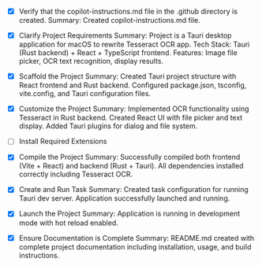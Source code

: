 - [x] Verify that the copilot-instructions.md file in the .github directory is created.
  Summary: Created copilot-instructions.md file.

- [x] Clarify Project Requirements
  Summary: Project is a Tauri desktop application for macOS to rewrite Tesseract OCR app. Tech Stack: Tauri (Rust backend) + React + TypeScript frontend. Features: Image file picker, OCR text recognition, display results.

- [x] Scaffold the Project
  Summary: Created Tauri project structure with React frontend and Rust backend. Configured package.json, tsconfig, vite.config, and Tauri configuration files.

- [x] Customize the Project
  Summary: Implemented OCR functionality using Tesseract in Rust backend. Created React UI with file picker and text display. Added Tauri plugins for dialog and file system.

- [ ] Install Required Extensions

- [x] Compile the Project
  Summary: Successfully compiled both frontend (Vite + React) and backend (Rust + Tauri). All dependencies installed correctly including Tesseract OCR.

- [x] Create and Run Task
  Summary: Created task configuration for running Tauri dev server. Application successfully launched and running.

- [x] Launch the Project
  Summary: Application is running in development mode with hot reload enabled.

- [x] Ensure Documentation is Complete
  Summary: README.md created with complete project documentation including installation, usage, and build instructions.
